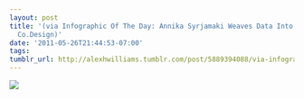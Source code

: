 ```yaml
---
layout: post
title: '(via Infographic Of The Day: Annika Syrjamaki Weaves Data Into Textiles |
  Co.Design)'
date: '2011-05-26T21:44:53-07:00'
tags: 
tumblr_url: http://alexhwilliams.tumblr.com/post/5889394088/via-infographic-of-the-day-annika-syrjamaki
---
```

<img src="http://25.media.tumblr.com/tumblr_llu7uuSbbR1qz5a5ao1_75sq.jpg"/>

